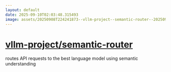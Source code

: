 ```yaml
---
layout: default
date: 2025-09-10T02:03:48.315493
image: assets/20250908T224241873--vllm-project--semantic-router--20250908T224641015--cropped.png
---
```


# [vllm-project/semantic-router](https://github.com/vllm-project/semantic-router)

routes API requests to the best language model using semantic understanding
